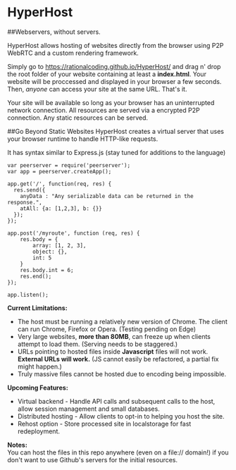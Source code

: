 # HyperHost
##Webservers, without servers.

HyperHost allows hosting of websites directly from the browser using P2P WebRTC and a custom rendering framework.

Simply go to https://rationalcoding.github.io/HyperHost/ and drag n' drop the root folder of your website containing at least a **index.html**. Your website will be proccessed and displayed in your browser a few seconds. Then, *anyone* can access your site at the same URL. That's it.

Your site will be available so long as your browser has an uninterrupted network connection. All resources are served via a encrypted P2P connection. Any static resources can be served.

##Go Beyond Static Websites
HyperHost creates a virtual server that uses your browser runtime to handle HTTP-like requests.

It has syntax similar to Express.js (stay tuned for additions to the language)
```
var peerserver = require('peerserver');
var app = peerserver.createApp();

app.get('/', function(req, res) {
  res.send({
    anyData : "Any serializable data can be returned in the response.",
    atAll: {a: [1,2,3], b: {}}
  });
});

app.post('/myroute', function (req, res) {
    res.body = {
        array: [1, 2, 3],
        object: {},
        int: 5
    }
    res.body.int = 6;
    res.end(); 
});

app.listen();
```

**Current Limitations:**  
- The host must be running a relatively new version of Chrome. The client can run Chrome, Firefox or Opera. (Testing pending on Edge)
- Very large websites, **more than 80MB**, can freeze up when clients attempt to load them. (Serving needs to be staggered.)  
- URLs pointing to hosted files inside **Javascript** files will not work. **External URLs will work.** (JS cannot easily be refactored, a partial fix might happen.)
- Truly massive files cannot be hosted due to encoding being impossible.

**Upcoming Features:**  
- Virtual backend - Handle API calls and subsequent calls to the host, allow session management and small databases.
- Distributed hosting - Allow clients to opt-in to helping you host the site.
- Rehost option - Store processed site in localstorage for fast redeployment.

**Notes:**  
You can host the files in this repo anywhere (even on a file:// domain!) if you don't want to use Github's servers for the initial resources.

